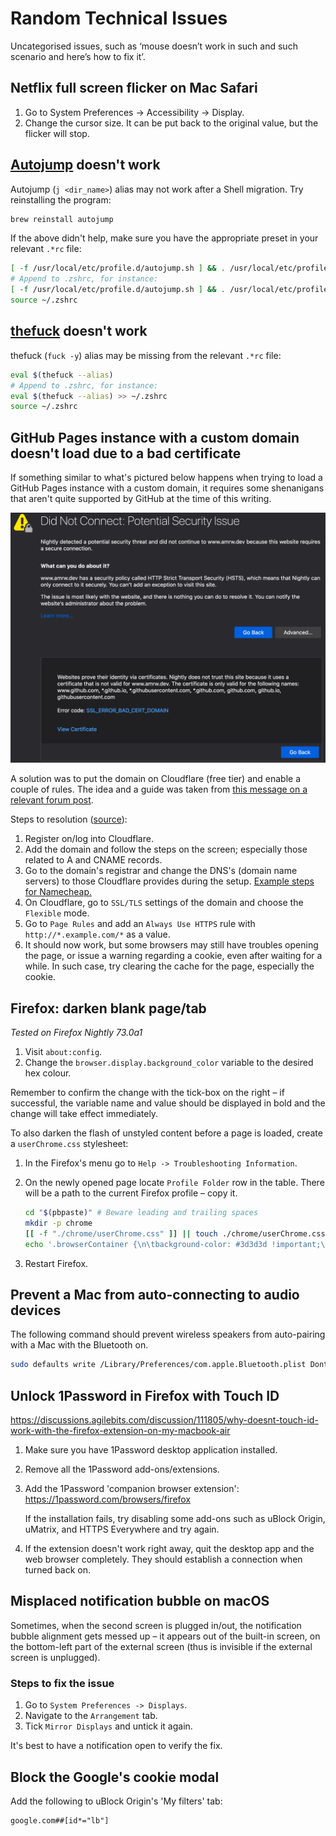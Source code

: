 # Random Technical Issues

Uncategorised issues, such as ‘mouse doesn’t work in such and such scenario and
here’s how to fix it’.

## Netflix full screen flicker on Mac Safari

1. Go to System Preferences -> Accessibility -> Display.
1. Change the cursor size. It can be put back to the original value, but the
   flicker will stop.

## [Autojump](https://github.com/wting/autojump) doesn't work

Autojump (`j <dir_name>`) alias may not work after a Shell migration. Try
reinstalling the program:

```bash
brew reinstall autojump
```

If the above didn't help, make sure you have the appropriate preset in your
relevant `.*rc` file:

```bash
[ -f /usr/local/etc/profile.d/autojump.sh ] && . /usr/local/etc/profile.d/autojump.sh
# Append to .zshrc, for instance:
[ -f /usr/local/etc/profile.d/autojump.sh ] && . /usr/local/etc/profile.d/autojump.sh >> ~/.zshrc
source ~/.zshrc
```

## [thefuck](https://github.com/nvbn/thefuck) doesn't work

thefuck (`fuck -y`) alias may be missing from the relevant `.*rc` file:

```bash
eval $(thefuck --alias)
# Append to .zshrc, for instance:
eval $(thefuck --alias) >> ~/.zshrc
source ~/.zshrc
```

## GitHub Pages instance with a custom domain doesn't load due to a bad certificate

If something similar to what's pictured below happens when trying to load a
GitHub Pages instance with a custom domain, it requires some shenanigans that
aren't quite supported by GitHub at the time of this writing.

<center><img src="./assets/gh-pages-custom-domain-bad-cert.png" alt="GitHub Pages instance with a custom domain doesn't load due to a bad certificate" width="600"></center>

A solution was to put the domain on Cloudflare (free tier) and enable a couple
of rules. The idea and a guide was taken from [this message on a relevant forum
post][1].

Steps to resolution ([source][2]):

1. Register on/log into Cloudflare.
1. Add the domain and follow the steps on the screen; especially those related
   to A and CNAME records.
1. Go to the domain's registrar and change the DNS's (domain name servers) to
   those Cloudflare provides during the setup. [Example steps for
   Namecheap.][3]
1. On Cloudflare, go to `SSL/TLS` settings of the domain and choose the
   `Flexible` mode.
1. Go to `Page Rules` and add an `Always Use HTTPS` rule with
   `http://*.example.com/*` as a value.
1. It should now work, but some browsers may still have troubles opening the
   page, or issue a warning regarding a cookie, even after waiting for a while.
   In such case, try clearing the cache for the page, especially the cookie.

[1]: https://github.community/t5/GitHub-Pages/Certificate-error/m-p/1724#M137
[2]:
  https://hackernoon.com/set-up-ssl-on-github-pages-with-custom-domains-for-free-a576bdf51bc
[3]:
  https://www.namecheap.com/support/knowledgebase/article.aspx/767/10/how-to-change-dns-for-a-domain

## Firefox: darken blank page/tab

_Tested on Firefox Nightly 73.0a1_

1. Visit `about:config`.
2. Change the `browser.display.background_color` variable to the desired hex
   colour.

Remember to confirm the change with the tick-box on the right – if successful,
the variable name and value should be displayed in bold and the change will
take effect immediately.

To also darken the flash of unstyled content before a page is loaded, create a
`userChrome.css` stylesheet:

1. In the Firefox's menu go to `Help -> Troubleshooting Information`.
2. On the newly opened page locate `Profile Folder` row in the table. There
   will be a path to the current Firefox profile – copy it.

   ```bash
   cd "$(pbpaste)" # Beware leading and trailing spaces
   mkdir -p chrome
   [[ -f "./chrome/userChrome.css" ]] || touch ./chrome/userChrome.css
   echo '.browserContainer {\n\tbackground-color: #3d3d3d !important;\n}' >> ./chrome/userChrome.css
   ```

3. Restart Firefox.

## Prevent a Mac from auto-connecting to audio devices

The following command should prevent wireless speakers from auto-pairing with a
Mac with the Bluetooth on.

```bash
sudo defaults write /Library/Preferences/com.apple.Bluetooth.plist DontPageAudioDevices 1
```

## Unlock 1Password in Firefox with Touch ID

<https://discussions.agilebits.com/discussion/111805/why-doesnt-touch-id-work-with-the-firefox-extension-on-my-macbook-air>

1. Make sure you have 1Password desktop application installed.
2. Remove all the 1Password add-ons/extensions.
3. Add the 1Password 'companion browser extension':
   <https://1password.com/browsers/firefox>

   If the installation fails, try disabling some add-ons such as uBlock Origin,
   uMatrix, and HTTPS Everywhere and try again.

4. If the extension doesn't work right away, quit the desktop app and the web
   browser completely. They should establish a connection when turned back on.

## Misplaced notification bubble on macOS

Sometimes, when the second screen is plugged in/out, the notification bubble
alignment gets messed up – it appears out of the built-in screen, on the
bottom-left part of the external screen (thus is invisible if the external
screen is unplugged).

### Steps to fix the issue

1. Go to `System Preferences -> Displays`.
2. Navigate to the `Arrangement` tab.
3. Tick `Mirror Displays` and untick it again.

It's best to have a notification open to verify the fix.

## Block the Google's cookie modal

Add the following to uBlock Origin's 'My filters' tab:

```console
google.com##[id*="lb"]
```
